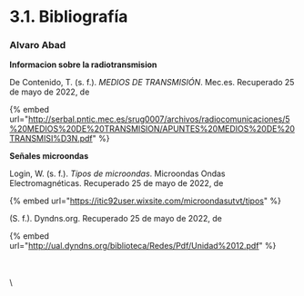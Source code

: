 # 3.1. Bibliografía

### Alvaro Abad

**Informacion sobre la radiotransmision**

De Contenido, T. (s. f.). _MEDIOS DE TRANSMISIÓN_. Mec.es. Recuperado 25 de mayo de 2022, de

{% embed url="http://serbal.pntic.mec.es/srug0007/archivos/radiocomunicaciones/5%20MEDIOS%20DE%20TRANSMISION/APUNTES%20MEDIOS%20DE%20TRANSMISI%D3N.pdf" %}

**Señales microondas**

Login, W. (s. f.). _Tipos de microondas_. Microondas Ondas Electromagnéticas. Recuperado 25 de mayo de 2022, de

{% embed url="https://itic92user.wixsite.com/microondasutvt/tipos" %}

(S. f.). Dyndns.org. Recuperado 25 de mayo de 2022, de&#x20;

{% embed url="http://ual.dyndns.org/biblioteca/Redes/Pdf/Unidad%2012.pdf" %}

\
\
\
